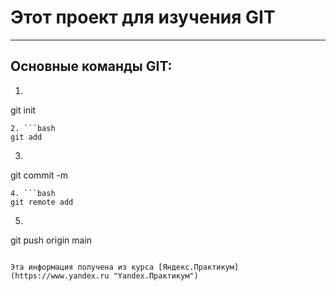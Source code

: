 # __Этот проект для изучения GIT__   

---
## Основные команды GIT:  

1. ```bash
git init
```
2. ```bash
git add
```
3. ```bash
git commit -m
```
4. ```bash
git remote add
```
5. ```bash
git push origin main
```
  
Эта информация получена из курса [Яндекс.Практикум](https://www.yandex.ru "Yandex.Практикум")
